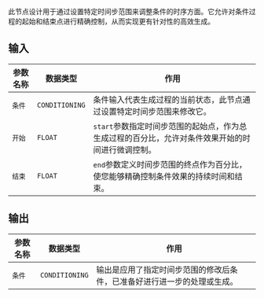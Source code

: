 此节点设计用于通过设置特定时间步范围来调整条件的时序方面。它允许对条件过程的起始和结束点进行精确控制，从而实现更有针对性的高效生成。

## 输入

| 参数名称 | 数据类型 | 作用 |
| --- | --- | --- |
| `条件` | `CONDITIONING` | 条件输入代表生成过程的当前状态，此节点通过设置特定时间步范围来修改它。 |
| `开始` | `FLOAT` | `start`参数指定时间步范围的起始点，作为总生成过程的百分比，允许对条件效果开始的时间进行微调控制。 |
| `结束` | `FLOAT` | `end`参数定义时间步范围的终点作为百分比，使您能够精确控制条件效果的持续时间和结束。 |

## 输出

| 参数名称 | 数据类型 | 作用 |
| --- | --- | --- |
| `条件` | `CONDITIONING` | 输出是应用了指定时间步范围的修改后条件，已准备好进行进一步的处理或生成。 |
